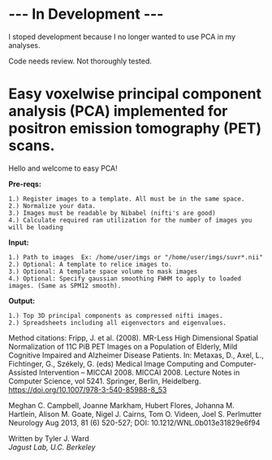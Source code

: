 # --- In Development ---

I stoped development because I no longer wanted to use PCA in my analyses. 

Code needs review. Not thoroughly tested. 

# Easy voxelwise principal component analysis (PCA) implemented for positron emission tomography (PET) scans.

Hello and welcome to easy PCA!  
  
**Pre-reqs:** 

    1.) Register images to a template. All must be in the same space.
    2.) Normalize your data.
    3.) Images must be readable by Nibabel (nifti's are good)  
    4.) Calculate required ram utilization for the number of images you will be loading    
  
**Input:**

    1.) Path to images  Ex: /home/user/imgs or "/home/user/imgs/suvr*.nii"
    2.) Optional: A template to relice images to.
    3.) Optional: A template space volume to mask images
    4.) Optional: Specify gaussian smoothing FWHM to apply to loaded images. (Same as SPM12 smooth).

**Output:**

    1.) Top 3D principal components as compressed nifti images.  
    2.) Spreadsheets including all eigenvectors and eigenvalues.
  
Method citations: 
Fripp, J. et al. (2008). MR-Less High Dimensional Spatial Normalization of 11C PiB PET Images on a Population of Elderly, Mild Cognitive Impaired and Alzheimer Disease Patients. In: Metaxas, D., Axel, L., Fichtinger, G., Székely, G. (eds) Medical Image Computing and Computer-Assisted Intervention – MICCAI 2008. MICCAI 2008. Lecture Notes in Computer Science, vol 5241. Springer, Berlin, Heidelberg. https://doi.org/10.1007/978-3-540-85988-8_53

Meghan C. Campbell, Joanne Markham, Hubert Flores, Johanna M. Hartlein, Alison M. Goate, Nigel J. Cairns, Tom O. Videen, Joel S. Perlmutter
Neurology Aug 2013, 81 (6) 520-527; DOI: 10.1212/WNL.0b013e31829e6f94 

Written by Tyler J. Ward    
 *Jagust Lab, U.C. Berkeley*
